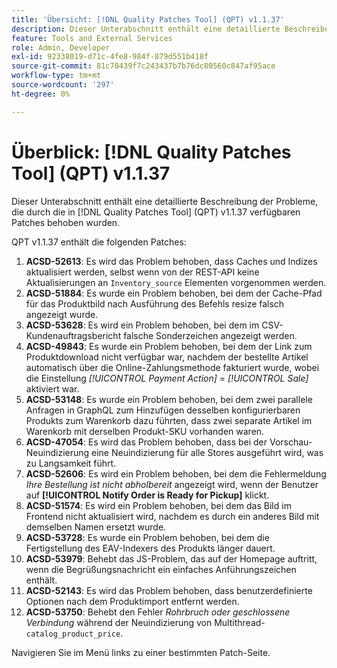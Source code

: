 ```yaml
---
title: 'Übersicht: [!DNL Quality Patches Tool] (QPT) v1.1.37'
description: Dieser Unterabschnitt enthält eine detaillierte Beschreibung der Probleme, die durch die in Version 1.1.37  [!DNL Quality Patches Tool]  Patches behoben wurden.
feature: Tools and External Services
role: Admin, Developer
exl-id: 92338019-d71c-4fe8-984f-879d551b418f
source-git-commit: 81c78439f7c243437b7b76dc80560c847af95ace
workflow-type: tm+mt
source-wordcount: '297'
ht-degree: 0%

---
```


# Überblick: [!DNL Quality Patches Tool] (QPT) v1.1.37

Dieser Unterabschnitt enthält eine detaillierte Beschreibung der Probleme, die durch die in [!DNL Quality Patches Tool] (QPT) v1.1.37 verfügbaren Patches behoben wurden.

QPT v1.1.37 enthält die folgenden Patches:

1. **ACSD-52613**: Es wird das Problem behoben, dass Caches und Indizes aktualisiert werden, selbst wenn von der REST-API keine Aktualisierungen an `Inventory_source` Elementen vorgenommen werden.
1. **ACSD-51884**: Es wurde ein Problem behoben, bei dem der Cache-Pfad für das Produktbild nach Ausführung des Befehls resize falsch angezeigt wurde.
1. **ACSD-53628**: Es wird ein Problem behoben, bei dem im CSV-Kundenauftragsbericht falsche Sonderzeichen angezeigt werden.
1. **ACSD-49843**: Es wurde ein Problem behoben, bei dem der Link zum Produktdownload nicht verfügbar war, nachdem der bestellte Artikel automatisch über die Online-Zahlungsmethode fakturiert wurde, wobei die Einstellung *[!UICONTROL Payment Action]* = *[!UICONTROL Sale]* aktiviert war.
1. **ACSD-53148**: Es wurde ein Problem behoben, bei dem zwei parallele Anfragen in GraphQL zum Hinzufügen desselben konfigurierbaren Produkts zum Warenkorb dazu führten, dass zwei separate Artikel im Warenkorb mit derselben Produkt-SKU vorhanden waren.
1. **ACSD-47054**: Es wird das Problem behoben, dass bei der Vorschau-Neuindizierung eine Neuindizierung für alle Stores ausgeführt wird, was zu Langsamkeit führt.
1. **ACSD-52606**: Es wird ein Problem behoben, bei dem die Fehlermeldung *Ihre Bestellung ist nicht abholbereit* angezeigt wird, wenn der Benutzer auf **[!UICONTROL Notify Order is Ready for Pickup]** klickt.
1. **ACSD-51574**: Es wird ein Problem behoben, bei dem das Bild im Frontend nicht aktualisiert wird, nachdem es durch ein anderes Bild mit demselben Namen ersetzt wurde.
1. **ACSD-53728**: Es wurde ein Problem behoben, bei dem die Fertigstellung des EAV-Indexers des Produkts länger dauert.
1. **ACSD-53979**: Behebt das JS-Problem, das auf der Homepage auftritt, wenn die Begrüßungsnachricht ein einfaches Anführungszeichen enthält.
1. **ACSD-52143**: Es wird das Problem behoben, dass benutzerdefinierte Optionen nach dem Produktimport entfernt werden.
1. **ACSD-53750**: Behebt den Fehler *Rohrbruch oder geschlossene Verbindung* während der Neuindizierung von Multithread-`catalog_product_price`.

Navigieren Sie im Menü links zu einer bestimmten Patch-Seite.
